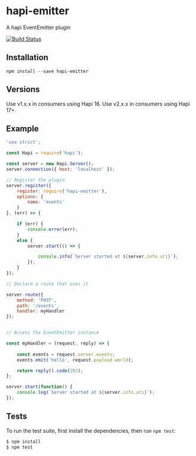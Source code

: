 # hapi-emitter
A hapi EventEmitter plugin

[![Build Status](https://travis-ci.org/cilindrox/hapi-emitter.svg)](https://travis-ci.org/cilindrox/hapi-emitter)

## Installation

```
npm install --save hapi-emitter
```

## Versions
Use v1.x.x in consumers using Hapi 16.
Use v2.x.x in consumers using Hapi 17+.

## Example

```js
'use strict';

const Hapi = require('hapi');

const server = new Hapi.Server();
server.connection({ host: 'localhost' });

// Register the plugin
server.register({
    register: require('hapi-emitter'),
    options: {
        name: 'events'
    }
}, (err) => {

    if (err) {
        console.error(err);
    } 
    else {
        server.start(() => {

            console.info(`Server started at ${server.info.uri}`);
        });
    }
});

// Declare a route that uses it

server.route({
    method: 'POST',
    path: '/events',
    handler: myHandler
});


// Access the EventEmitter instance

const myHandler = (request, reply) => {
  
    const events = request.server.events;
    events.emit('hello', request.payload.world);

    return reply().code(202);
};

server.start(function() {
    console.log(`Server started at ${server.info.uri}`);
});
```

## Tests

To run the test suite, first install the dependencies, then run `npm test`:

```bash
$ npm install
$ npm test
```
